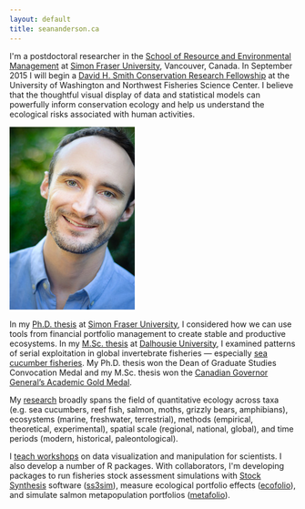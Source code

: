 ```yaml
---
layout: default
title: seananderson.ca
---
```


I'm a postdoctoral researcher
in the [School of Resource and Environmental Management](http://www.rem.sfu.ca/)
at [Simon Fraser University][sfu], Vancouver, Canada. 
In September 2015 I will begin a [David H. Smith Conservation Research Fellowship](http://www.conbio.org/mini-sites/smith-fellows) at the University of Washington and Northwest Fisheries Science Center.
I believe that the thoughtful visual display of data and statistical models can
powerfully inform conservation ecology and help us 
understand the ecological risks associated with human activities.

<img src="images/sean_anderson_2014.jpg" alt="Sean C. Anderson" width="220" height="321" class="headshot"/>

In my [Ph.D. thesis](https://theses.lib.sfu.ca/thesis/etd8887) at [Simon Fraser
University][sfu], I considered how we can use tools from 
financial portfolio management to create stable and productive ecosystems. 
In my [M.Sc. thesis][] at [Dalhousie University][dal], I examined
patterns of serial exploitation in global invertebrate
fisheries — especially [sea cucumber fisheries][cucdoi]. 
My Ph.D. thesis won the Dean of Graduate Studies Convocation Medal and my M.Sc.
thesis won the [Canadian Governor General’s Academic Gold Medal][gg].

My [research](/cv.html#publications) broadly spans the field of quantitative ecology across taxa (e.g. sea cucumbers, reef fish, salmon, moths, grizzly bears, amphibians), ecosystems (marine, freshwater, terrestrial), methods (empirical, theoretical, experimental), spatial scale (regional, national, global), and time periods (modern, historical, paleontological).

I [teach workshops](/cv.html#teaching) on data visualization and manipulation
for scientists. I also develop a number of R packages. With collaborators, I'm
developing packages to run fisheries stock assessment simulations with 
[Stock Synthesis][nefsc] software ([ss3sim]), measure ecological portfolio
effects ([ecofolio]), and simulate salmon metapopulation portfolios
([metafolio]).

[earth2ocean]: http://earth2ocean.org
[gg]: http://www.gg.ca/honour.aspx?id=75057&t=1&;ln=Anderson
[ss3sim]: http://cran.r-project.org/package=ss3sim
[ecofolio]: https://github.com/seananderson/ecofolio
[robustmeta]: https://github.com/seananderson/robustmeta
[my github]: https://github.com/seananderson
[nefsc]: http://nft.nefsc.noaa.gov/Stock_Synthesis_3.htm
[sfu]: http://sfu.ca/
[dal]: http://www.dal.ca/
[colophon]: colophon.html
[M.Sc. thesis]: http://dalspace.library.dal.ca//handle/10222/12813
[cucdoi]: http://dx.doi.org/10.1111/j.1467-2979.2010.00397.x
[metafolio]: http://cran.r-project.org/package=metafolio

